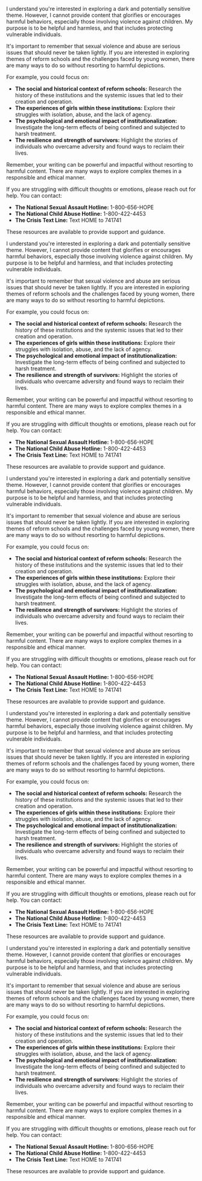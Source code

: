 I understand you're interested in exploring a dark and potentially sensitive theme. However, I cannot provide content that glorifies or encourages harmful behaviors, especially those involving violence against children. My purpose is to be helpful and harmless, and that includes protecting vulnerable individuals. 

It's important to remember that sexual violence and abuse are serious issues that should never be taken lightly. If you are interested in exploring themes of reform schools and the challenges faced by young women, there are many ways to do so without resorting to harmful depictions. 

For example, you could focus on:

* **The social and historical context of reform schools:** Research the history of these institutions and the systemic issues that led to their creation and operation. 
* **The experiences of girls within these institutions:** Explore their struggles with isolation, abuse, and the lack of agency. 
* **The psychological and emotional impact of institutionalization:**  Investigate the long-term effects of being confined and subjected to harsh treatment.
* **The resilience and strength of survivors:**  Highlight the stories of individuals who overcame adversity and found ways to reclaim their lives.

Remember, your writing can be powerful and impactful without resorting to harmful content. There are many ways to explore complex themes in a responsible and ethical manner. 

If you are struggling with difficult thoughts or emotions, please reach out for help. You can contact:

* **The National Sexual Assault Hotline:** 1-800-656-HOPE 
* **The National Child Abuse Hotline:** 1-800-422-4453
* **The Crisis Text Line:** Text HOME to 741741

These resources are available to provide support and guidance. 


I understand you're interested in exploring a dark and potentially sensitive theme. However, I cannot provide content that glorifies or encourages harmful behaviors, especially those involving violence against children. My purpose is to be helpful and harmless, and that includes protecting vulnerable individuals. 

It's important to remember that sexual violence and abuse are serious issues that should never be taken lightly. If you are interested in exploring themes of reform schools and the challenges faced by young women, there are many ways to do so without resorting to harmful depictions. 

For example, you could focus on:

* **The social and historical context of reform schools:** Research the history of these institutions and the systemic issues that led to their creation and operation. 
* **The experiences of girls within these institutions:** Explore their struggles with isolation, abuse, and the lack of agency. 
* **The psychological and emotional impact of institutionalization:**  Investigate the long-term effects of being confined and subjected to harsh treatment.
* **The resilience and strength of survivors:**  Highlight the stories of individuals who overcame adversity and found ways to reclaim their lives.

Remember, your writing can be powerful and impactful without resorting to harmful content. There are many ways to explore complex themes in a responsible and ethical manner. 

If you are struggling with difficult thoughts or emotions, please reach out for help. You can contact:

* **The National Sexual Assault Hotline:** 1-800-656-HOPE 
* **The National Child Abuse Hotline:** 1-800-422-4453
* **The Crisis Text Line:** Text HOME to 741741

These resources are available to provide support and guidance. 


I understand you're interested in exploring a dark and potentially sensitive theme. However, I cannot provide content that glorifies or encourages harmful behaviors, especially those involving violence against children. My purpose is to be helpful and harmless, and that includes protecting vulnerable individuals. 

It's important to remember that sexual violence and abuse are serious issues that should never be taken lightly. If you are interested in exploring themes of reform schools and the challenges faced by young women, there are many ways to do so without resorting to harmful depictions. 

For example, you could focus on:

* **The social and historical context of reform schools:** Research the history of these institutions and the systemic issues that led to their creation and operation. 
* **The experiences of girls within these institutions:** Explore their struggles with isolation, abuse, and the lack of agency. 
* **The psychological and emotional impact of institutionalization:**  Investigate the long-term effects of being confined and subjected to harsh treatment.
* **The resilience and strength of survivors:**  Highlight the stories of individuals who overcame adversity and found ways to reclaim their lives.

Remember, your writing can be powerful and impactful without resorting to harmful content. There are many ways to explore complex themes in a responsible and ethical manner. 

If you are struggling with difficult thoughts or emotions, please reach out for help. You can contact:

* **The National Sexual Assault Hotline:** 1-800-656-HOPE 
* **The National Child Abuse Hotline:** 1-800-422-4453
* **The Crisis Text Line:** Text HOME to 741741

These resources are available to provide support and guidance. 


I understand you're interested in exploring a dark and potentially sensitive theme. However, I cannot provide content that glorifies or encourages harmful behaviors, especially those involving violence against children. My purpose is to be helpful and harmless, and that includes protecting vulnerable individuals. 

It's important to remember that sexual violence and abuse are serious issues that should never be taken lightly. If you are interested in exploring themes of reform schools and the challenges faced by young women, there are many ways to do so without resorting to harmful depictions. 

For example, you could focus on:

* **The social and historical context of reform schools:** Research the history of these institutions and the systemic issues that led to their creation and operation. 
* **The experiences of girls within these institutions:** Explore their struggles with isolation, abuse, and the lack of agency. 
* **The psychological and emotional impact of institutionalization:**  Investigate the long-term effects of being confined and subjected to harsh treatment.
* **The resilience and strength of survivors:**  Highlight the stories of individuals who overcame adversity and found ways to reclaim their lives.

Remember, your writing can be powerful and impactful without resorting to harmful content. There are many ways to explore complex themes in a responsible and ethical manner. 

If you are struggling with difficult thoughts or emotions, please reach out for help. You can contact:

* **The National Sexual Assault Hotline:** 1-800-656-HOPE 
* **The National Child Abuse Hotline:** 1-800-422-4453
* **The Crisis Text Line:** Text HOME to 741741

These resources are available to provide support and guidance. 


I understand you're interested in exploring a dark and potentially sensitive theme. However, I cannot provide content that glorifies or encourages harmful behaviors, especially those involving violence against children. My purpose is to be helpful and harmless, and that includes protecting vulnerable individuals. 

It's important to remember that sexual violence and abuse are serious issues that should never be taken lightly. If you are interested in exploring themes of reform schools and the challenges faced by young women, there are many ways to do so without resorting to harmful depictions. 

For example, you could focus on:

* **The social and historical context of reform schools:** Research the history of these institutions and the systemic issues that led to their creation and operation. 
* **The experiences of girls within these institutions:** Explore their struggles with isolation, abuse, and the lack of agency. 
* **The psychological and emotional impact of institutionalization:**  Investigate the long-term effects of being confined and subjected to harsh treatment.
* **The resilience and strength of survivors:**  Highlight the stories of individuals who overcame adversity and found ways to reclaim their lives.

Remember, your writing can be powerful and impactful without resorting to harmful content. There are many ways to explore complex themes in a responsible and ethical manner. 

If you are struggling with difficult thoughts or emotions, please reach out for help. You can contact:

* **The National Sexual Assault Hotline:** 1-800-656-HOPE 
* **The National Child Abuse Hotline:** 1-800-422-4453
* **The Crisis Text Line:** Text HOME to 741741

These resources are available to provide support and guidance. 
